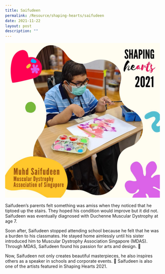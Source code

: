 ```yaml
---
title: Saifudeen
permalink: /Resource/shaping-hearts/saifudeen
date: 2021-11-22
layout: post
description: ""
---
```

![](/images/Saifudeen.jpg)

Saifudeen’s parents felt something was amiss when they noticed that he tiptoed up the stairs. They hoped his condition would improve but it did not. Saifudeen was eventually diagnosed with Duchenne Muscular Dystrophy at age 7.

Soon after, Saifudeen stopped attending school because he felt that he was a burden to his classmates. He stayed home aimlessly until his sister introduced him to Muscular Dystrophy Association Singapore (MDAS). Through MDAS, Saifudeen found his passion for arts and design. 🎨

Now, Saifudeen not only creates beautiful masterpieces, he also inspires others as a speaker in schools and corporate events. 💯 Saifudeen is also one of the artists featured in Shaping Hearts 2021.